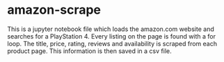 # amazon-scrape
This is a jupyter notebook file which loads the amazon.com website and searches for a PlayStation 4. Every listing on the page is found with a for loop. The title, price, rating, reviews and availability is scraped from each product page. This information is then saved in a csv file.
